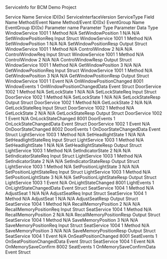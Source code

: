 ServiceInfo for BCM Demo Project											
                                            
Service Name	Service ID(0x)	ServiceInterfaceVersion	ServiceType	Field Name	Method/Event Name	Method/Event ID(0x)	EventGroup Name	EventGroup ID(0x)	Parameter name	Parameter Type	Parameter Data Type
WindowService	1001	1	Method	N/A	SetWindowPosition	1	N/A	N/A	SetWindowPositionReq	Input	Struct
WindowService	1001	1	Method	N/A	SetWindowPosition	1	N/A	N/A	SetWindowPositionResp	Output	Struct
WindowService	1001	1	Method	N/A	ControlWindow	2	N/A	N/A	ControlWindowReq	Input	Struct
WindowService	1001	1	Method	N/A	ControlWindow	2	N/A	N/A	ControlWindowResp	Output	Struct
WindowService	1001	1	Method	N/A	GetWindowPosition	3	N/A	N/A	GetWindowPositionReq	Input	Struct
WindowService	1001	1	Method	N/A	GetWindowPosition	3	N/A	N/A	GetWindowPositionResp	Output	Struct
WindowService	1001	1	Event	N/A	OnWindowPositionChanged	8001	WindowEvents	1	OnWindowPositionChangedData	Event	Struct
DoorService	1002	1	Method	N/A	SetLockState	1	N/A	N/A	SetLockStateReq	Input	Struct
DoorService	1002	1	Method	N/A	SetLockState	1	N/A	N/A	SetLockStateResp	Output	Struct
DoorService	1002	1	Method	N/A	GetLockState	2	N/A	N/A	GetLockStateReq	Input	Struct
DoorService	1002	1	Method	N/A	GetLockState	2	N/A	N/A	GetLockStateResp	Output	Struct
DoorService	1002	1	Event	N/A	OnLockStateChanged	8001	DoorEvents	1	OnLockStateChangedData	Event	Struct
DoorService	1002	1	Event	N/A	OnDoorStateChanged	8002	DoorEvents	1	OnDoorStateChangedData	Event	Struct
LightService	1003	1	Method	N/A	SetHeadlightState	1	N/A	N/A	SetHeadlightStateReq	Input	Struct
LightService	1003	1	Method	N/A	SetHeadlightState	1	N/A	N/A	SetHeadlightStateResp	Output	Struct
LightService	1003	1	Method	N/A	SetIndicatorState	2	N/A	N/A	SetIndicatorStateReq	Input	Struct
LightService	1003	1	Method	N/A	SetIndicatorState	2	N/A	N/A	SetIndicatorStateResp	Output	Struct
LightService	1003	1	Method	N/A	SetPositionLightState	3	N/A	N/A	SetPositionLightStateReq	Input	Struct
LightService	1003	1	Method	N/A	SetPositionLightState	3	N/A	N/A	SetPositionLightStateResp	Output	Struct
LightService	1003	1	Event	N/A	OnLightStateChanged	8001	LightEvents	1	OnLightStateChangedData	Event	Struct
SeatService	1004	1	Method	N/A	AdjustSeat	1	N/A	N/A	AdjustSeatReq	Input	Struct
SeatService	1004	1	Method	N/A	AdjustSeat	1	N/A	N/A	AdjustSeatResp	Output	Struct
SeatService	1004	1	Method	N/A	RecallMemoryPosition	2	N/A	N/A	RecallMemoryPositionReq	Input	Struct
SeatService	1004	1	Method	N/A	RecallMemoryPosition	2	N/A	N/A	RecallMemoryPositionResp	Output	Struct
SeatService	1004	1	Method	N/A	SaveMemoryPosition	3	N/A	N/A	SaveMemoryPositionReq	Input	Struct
SeatService	1004	1	Method	N/A	SaveMemoryPosition	3	N/A	N/A	SaveMemoryPositionResp	Output	Struct
SeatService	1004	1	Event	N/A	OnSeatPositionChanged	8001	SeatEvents	1	OnSeatPositionChangedData	Event	Struct
SeatService	1004	1	Event	N/A	OnMemorySaveConfirm	8002	SeatEvents	1	OnMemorySaveConfirmData	Event	Struct

